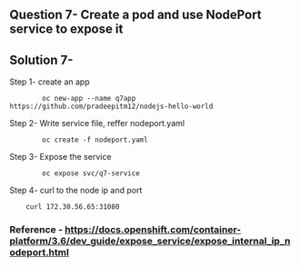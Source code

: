 ## Question 7- Create a pod and use NodePort service to expose it

## Solution 7- 

Step 1- create an app 

            oc new-app --name q7app https://github.com/pradeepitm12/nodejs-hello-world
Step 2- Write service file, reffer nodeport.yaml 

            oc create -f nodeport.yaml

Step 3- Expose the service 

            oc expose svc/q7-service

Step 4- curl to the node ip and port 

        curl 172.30.56.65:31080


### Reference - https://docs.openshift.com/container-platform/3.6/dev_guide/expose_service/expose_internal_ip_nodeport.html